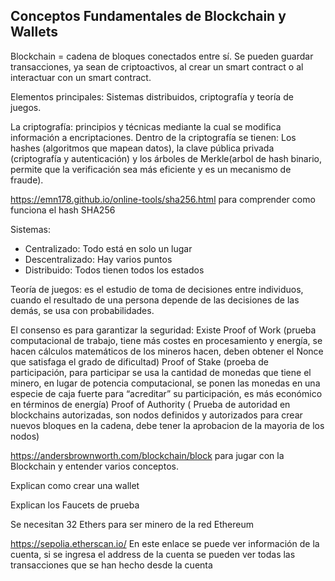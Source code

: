 ## Conceptos Fundamentales de Blockchain y Wallets

Blockchain = cadena de bloques conectados entre sí. Se pueden guardar transacciones, ya sean de criptoactivos, al crear un smart contract o al interactuar con un smart contract.

Elementos principales: Sistemas distribuidos, criptografía y teoría de juegos.

La criptografía: principios y técnicas mediante la cual se modifica información a encriptaciones. Dentro de la criptografía se tienen: Los hashes (algoritmos que mapean datos), la clave pública privada (criptografía y autenticación) y los árboles de Merkle(arbol de hash binario, permite que la verificación sea más eficiente y es un mecanismo de fraude).

https://emn178.github.io/online-tools/sha256.html para comprender como funciona el hash SHA256

Sistemas:

- Centralizado: Todo está en solo un lugar
- Descentralizado: Hay varios puntos
- Distribuido: Todos tienen todos los estados

Teoría de juegos: es el estudio de toma de decisiones entre individuos, cuando el resultado de una persona depende de las decisiones de las demás, se usa con probabilidades.

El consenso es para garantizar la seguridad: Existe Proof of Work (prueba computacional de trabajo, tiene más costes en procesamiento y energía, se hacen cálculos matemáticos de los mineros hacen, deben obtener el Nonce que satisfaga el grado de dificultad) Proof of Stake (proeba de participación, para participar se usa la cantidad de monedas que tiene el minero, en lugar de potencia computacional, se ponen las monedas en una especie de caja fuerte para “acreditar” su participación, es más económico en términos de energía) Proof of Authority ( Prueba de autoridad en blockchains autorizadas, son nodos definidos y autorizados para crear nuevos bloques en la cadena, debe tener la aprobacion de la mayoria de los nodos)

https://andersbrownworth.com/blockchain/block para jugar con la Blockchain y entender varios conceptos.

Explican como crear una wallet

Explican los Faucets de prueba

Se necesitan 32 Ethers para ser minero de la red Ethereum

https://sepolia.etherscan.io/ En este enlace se puede ver información de la cuenta, si se ingresa el address de la cuenta se pueden ver todas las transacciones que se han hecho desde la cuenta